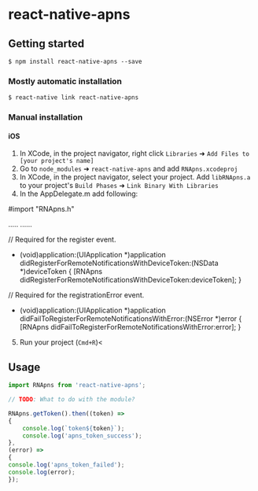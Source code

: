 
# react-native-apns

## Getting started

`$ npm install react-native-apns --save`

### Mostly automatic installation

`$ react-native link react-native-apns`

### Manual installation


#### iOS

1. In XCode, in the project navigator, right click `Libraries` ➜ `Add Files to [your project's name]`
2. Go to `node_modules` ➜ `react-native-apns` and add `RNApns.xcodeproj`
3. In XCode, in the project navigator, select your project. Add `libRNApns.a` to your project's `Build Phases` ➜ `Link Binary With Libraries`
4. In the AppDelegate.m add following:

#import "RNApns.h"

.....
......

// Required for the register event.
- (void)application:(UIApplication *)application didRegisterForRemoteNotificationsWithDeviceToken:(NSData *)deviceToken
{
[RNApns didRegisterForRemoteNotificationsWithDeviceToken:deviceToken];
}

// Required for the registrationError event.
- (void)application:(UIApplication *)application didFailToRegisterForRemoteNotificationsWithError:(NSError *)error
{
[RNApns didFailToRegisterForRemoteNotificationsWithError:error];
}




5. Run your project (`Cmd+R`)< 




## Usage
```javascript
import RNApns from 'react-native-apns';

// TODO: What to do with the module?

RNApns.getToken().then((token) => 
{
    console.log(`token${token}`);
    console.log('apns_token_success');
},
(error) => 
{
console.log('apns_token_failed');
console.log(error);
});


```
  
